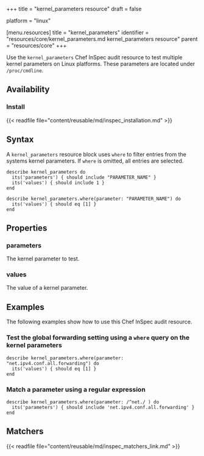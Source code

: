 +++
title = "kernel_parameters resource"
draft = false

platform = "linux"

[menu.resources]
    title = "kernel_parameters"
    identifier = "resources/core/kernel_parameters.md kernel_parameters resource"
    parent = "resources/core"
+++

Use the `kernel_parameters` Chef InSpec audit resource to test multiple kernel parameters on Linux platforms.
These parameters are located under `/proc/cmdline`.

## Availability

### Install

{{< readfile file="content/reusable/md/inspec_installation.md" >}}

## Syntax

A `kernel_parameters` resource block uses `where` to filter entries from the systems kernel parameters. If `where` is omitted, all entries are selected.

    describe kernel_parameters do
      its('parameters') { should include "PARAMETER_NAME" }
      its('values') { should include 1 }
    end

    describe kernel_parameters.where(parameter: "PARAMETER_NAME") do
      its('values') { should eq [1] }
    end

## Properties

### parameters

The kernel parameter to test.

### values

The value of a kernel parameter.

## Examples

The following examples show how to use this Chef InSpec audit resource.

### Test the global forwarding setting using a `where` query on the kernel parameters

    describe kernel_parameters.where(parameter: "net.ipv4.conf.all.forwarding") do
      its('values') { should eq [1] }
    end

### Match a parameter using a regular expression

    describe kernel_parameters.where(parameter: /^net./ ) do
      its('parameters') { should include 'net.ipv4.conf.all.forwarding' }
    end

## Matchers

{{< readfile file="content/reusable/md/inspec_matchers_link.md" >}}
